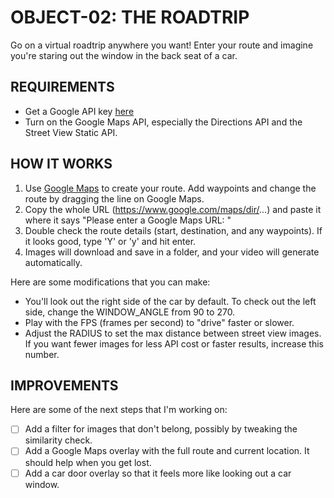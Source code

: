 # OBJECT-02: THE ROADTRIP

Go on a virtual roadtrip anywhere you want! Enter your route and imagine you're staring out the window in the back seat of a car.


## REQUIREMENTS

- Get a Google API key [here](https://developers.google.com/maps/get-started)
- Turn on the Google Maps API, especially the Directions API and the Street View Static API.


## HOW IT WORKS

1. Use [Google Maps](https://www.google.com/maps) to create your route. Add waypoints and change the route by dragging the line on Google Maps.
2. Copy the whole URL (https://www.google.com/maps/dir/...) and paste it where it says "Please enter a Google Maps URL: "
3. Double check the route details (start, destination, and any waypoints). If it looks good, type 'Y' or 'y' and hit enter.
4. Images will download and save in a folder, and your video will generate automatically.

Here are some modifications that you can make:
- You'll look out the right side of the car by default. To check out the left side, change the WINDOW_ANGLE from 90 to 270.
- Play with the FPS (frames per second) to "drive" faster or slower.
- Adjust the RADIUS to set the max distance between street view images. If you want fewer images for less API cost or faster results, increase this number.


## IMPROVEMENTS

Here are some of the next steps that I'm working on:

- [ ] Add a filter for images that don't belong, possibly by tweaking the similarity check.
- [ ] Add a Google Maps overlay with the full route and current location. It should help when you get lost.
- [ ] Add a car door overlay so that it feels more like looking out a car window.
